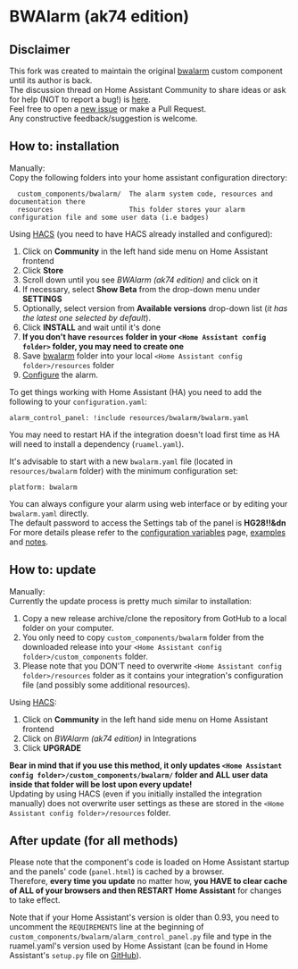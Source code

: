 # BWAlarm (ak74 edition)

## Disclaimer
This fork was created to maintain the original [bwalarm](https://github.com/gazoscalvertos/Hass-Custom-Alarm) custom component until its author is back.  
The discussion thread on Home Assistant Community to share ideas or ask for help (NOT to report a bug!) is [here](https://community.home-assistant.io/t/bwalarm-akasma74-edition/113666).  
Feel free to open a [new issue](https://github.com/akasma74/Hass-Custom-Alarm/issues/new/choose) or make a Pull Request.  
Any constructive feedback/suggestion is welcome.  

## How to: installation
Manually:  
Copy the following folders into your home assistant configuration directory:  
```
  custom_components/bwalarm/  The alarm system code, resources and documentation there
  resources                   This folder stores your alarm configuration file and some user data (i.e badges)
```

Using [HACS](https://github.com/custom-components/hacs) (you need to have HACS already installed and configured):  
1. Click on **Community** in the left hand side menu on Home Assistant frontend
2. Click **Store**
3. Scroll down until you see _BWAlarm (ak74 edition)_ and  click on it
4. If necessary, select **Show Beta** from the drop-down menu under **SETTINGS**
5. Optionally, select version from **Available versions** drop-down list (_it has the latest one selected by default_).
6. Click **INSTALL** and wait until it's done
7. **If you don't have `resources` folder in your `<Home Assistant config folder>` folder, you may need to create one**
8. Save [bwalarm](resources/) folder into your local `<Home Assistant config folder>/resources` folder
8. [Configure](custom_components/bwalarm/resources/doc/configuration.md) the alarm.

To get things working with Home Assistant (HA) you need to add the following to your `configuration.yaml`:  
```
alarm_control_panel: !include resources/bwalarm/bwalarm.yaml
```
You may need to restart HA if the integration doesn't load first time as HA will need to install a dependency (`ruamel.yaml`).  

It's advisable to start with a new ```bwalarm.yaml``` file (located in ```resources/bwalarm``` folder) with the minimum configuration set:
```
platform: bwalarm
```
You can always configure your alarm using web interface or by editing your ```bwalarm.yaml``` directly.  
The default password to access the Settings tab of the panel is **HG28!!&dn**  
For more details please refer to the [configuration variables](custom_components/bwalarm/resources/doc/configuration.md) page, [examples](custom_components/bwalarm/resources/doc/examples.md) and [notes](custom_components/bwalarm/resources/doc/notes.md).  

## How to: update
Manually:  
Currently the update process is pretty much similar to installation:  
1. Copy a new release archive/clone the repository from GotHub to a local folder on your computer.
2. You only need to copy `custom_components/bwalarm` folder from the downloaded release into your `<Home Assistant config folder>/custom_components` folder.
3. Please note that you DON'T need to overwrite `<Home Assistant config folder>/resources` folder as it contains your integration's configuration file (and possibly some additional resources).

Using [HACS](https://github.com/custom-components/hacs):  
1. Click on **Community** in the left hand side menu on Home Assistant frontend
2. Click on _BWAlarm (ak74 edition)_ in Integrations
3. Click **UPGRADE**

**Bear in mind that if you use this method, it only updates `<Home Assistant config folder>/custom_components/bwalarm/` folder and **ALL** user data inside that folder will be lost upon every update!**  
Updating by using HACS (even if you initially installed the integration manually) does not overwrite user settings as these are stored in the `<Home Assistant config folder>/resources` folder.  

## After update (for all methods)
Please note that the component's code is loaded on Home Assistant startup and the panels' code (`panel.html`) is cached by a browser.  
Therefore, **every time you update** no matter how, **you HAVE to clear cache of ALL of your browsers and then RESTART Home Assistant** for changes to take effect.  
  
Note that if your Home Assistant's version is older than 0.93, you need to uncomment the `REQUIREMENTS` line at the beginning of `custom_components/bwalarm/alarm_control_panel.py` file and type in the ruamel.yaml's version used by Home Assistant (can be found in Home Assistant's `setup.py` file on [GitHub](https://github.com/home-assistant/home-assistant)).
